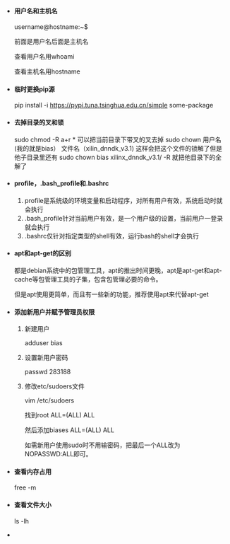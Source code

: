 - #### 用户名和主机名

  username@hostname:~$

  前面是用户名后面是主机名

  查看用户名用whoami

  查看主机名用hostname

- #### 临时更换pip源

  pip install -i https://pypi.tuna.tsinghua.edu.cn/simple some-package

- #### 去掉目录的叉和锁

  sudo chmod -R a+r *
  可以把当前目录下带叉的叉去掉
  sudo chown 用户名(我的就是bias） 文件名（xilin_dnndk_v3.1)
  这样会把这个文件的锁解了但是他子目录里还有
  sudo chown bias xilinx_dnndk_v3.1/ -R
  就把他目录下的全解了

- #### profile，.bash_profile和.bashrc

  1. profile是系统级的环境变量和启动程序，对所有用户有效，系统启动时就会执行
  2. .bash_profile针对当前用户有效，是一个用户级的设置，当前用户一登录就会执行
  3. .bashrc仅针对指定类型的shell有效，运行bash的shell才会执行

- #### apt和apt-get的区别

  都是debian系统中的包管理工具，apt的推出时间更晚，apt是apt-get和apt-cache等包管理工具的子集，包含包管理必要的命令。

  但是apt使用更简单，而且有一些新的功能，推荐使用apt来代替apt-get

- #### 添加新用户并赋予管理员权限

  1. 新建用户

     adduser bias

  2. 设置新用户密码

     passwd 283188

  3. 修改etc/sudoers文件

     vim /etc/sudoers

     找到root    ALL=(ALL)      ALL

     然后添加biases   ALL=(ALL)    ALL

     如需新用户使用sudo时不用输密码，把最后一个ALL改为NOPASSWD:ALL即可。

- #### 查看内存占用

  free -m

- #### 查看文件大小

  ls -lh

- 